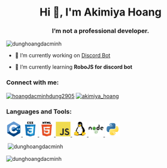 <h1 align="center">Hi 👋, I'm Akimiya Hoang</h1>
<h3 align="center">I’m not a professional developer.</h3>

<p align="left"> <img src="https://komarev.com/ghpvc/?username=dunghoangdacminh&label=Profile%20views&color=0e75b6&style=flat" alt="dunghoangdacminh" /> </p>

- 🔭 I’m currently working on [Discord Bot](https://github.com/dunghoangdacminh/Akimiya-bot-discord)

- 🌱 I’m currently learning **RoboJS for discord bot**

<h3 align="left">Connect with me:</h3>
<p align="left">
<a href="https://fb.com/hoangdacminhdung2905" target="blank"><img align="center" src="https://raw.githubusercontent.com/rahuldkjain/github-profile-readme-generator/master/src/images/icons/Social/facebook.svg" alt="hoangdacminhdung2905" height="30" width="40" /></a>
<a href="https://instagram.com/akimiya_hoang" target="blank"><img align="center" src="https://raw.githubusercontent.com/rahuldkjain/github-profile-readme-generator/master/src/images/icons/Social/instagram.svg" alt="akimiya_hoang" height="30" width="40" /></a>
</p>

<h3 align="left">Languages and Tools:</h3>
<p align="left"> <a href="https://www.w3schools.com/cpp/" target="_blank" rel="noreferrer"> <img src="https://raw.githubusercontent.com/devicons/devicon/master/icons/cplusplus/cplusplus-original.svg" alt="cplusplus" width="40" height="40"/> </a> <a href="https://www.w3schools.com/css/" target="_blank" rel="noreferrer"> <img src="https://raw.githubusercontent.com/devicons/devicon/master/icons/css3/css3-original-wordmark.svg" alt="css3" width="40" height="40"/> </a> <a href="https://www.w3.org/html/" target="_blank" rel="noreferrer"> <img src="https://raw.githubusercontent.com/devicons/devicon/master/icons/html5/html5-original-wordmark.svg" alt="html5" width="40" height="40"/> </a> <a href="https://developer.mozilla.org/en-US/docs/Web/JavaScript" target="_blank" rel="noreferrer"> <img src="https://raw.githubusercontent.com/devicons/devicon/master/icons/javascript/javascript-original.svg" alt="javascript" width="40" height="40"/> </a> <a href="https://www.linux.org/" target="_blank" rel="noreferrer"> <img src="https://raw.githubusercontent.com/devicons/devicon/master/icons/linux/linux-original.svg" alt="linux" width="40" height="40"/> </a> <a href="https://nodejs.org" target="_blank" rel="noreferrer"> <img src="https://raw.githubusercontent.com/devicons/devicon/master/icons/nodejs/nodejs-original-wordmark.svg" alt="nodejs" width="40" height="40"/> </a> <a href="https://www.python.org" target="_blank" rel="noreferrer"> <img src="https://raw.githubusercontent.com/devicons/devicon/master/icons/python/python-original.svg" alt="python" width="40" height="40"/> </a> </p>

<p>&nbsp;<img align="center" src="https://github-readme-stats.vercel.app/api?username=dunghoangdacminh&show_icons=true&locale=en" alt="dunghoangdacminh" /></p>

<p><img align="center" src="https://github-readme-streak-stats.herokuapp.com/?user=dunghoangdacminh&" alt="dunghoangdacminh" /></p>
